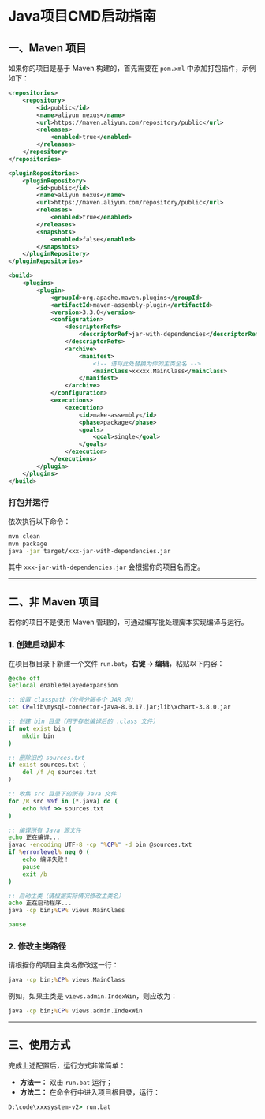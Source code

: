 # Java项目CMD启动指南

## 一、Maven 项目

如果你的项目是基于 Maven 构建的，首先需要在 `pom.xml` 中添加打包插件，示例如下：

```xml
<repositories>
    <repository>
        <id>public</id>
        <name>aliyun nexus</name>
        <url>https://maven.aliyun.com/repository/public</url>
        <releases>
            <enabled>true</enabled>
        </releases>
    </repository>
</repositories>

<pluginRepositories>
    <pluginRepository>
        <id>public</id>
        <name>aliyun nexus</name>
        <url>https://maven.aliyun.com/repository/public</url>
        <releases>
            <enabled>true</enabled>
        </releases>
        <snapshots>
            <enabled>false</enabled>
        </snapshots>
    </pluginRepository>
</pluginRepositories>

<build>
    <plugins>
        <plugin>
            <groupId>org.apache.maven.plugins</groupId>
            <artifactId>maven-assembly-plugin</artifactId>
            <version>3.3.0</version>
            <configuration>
                <descriptorRefs>
                    <descriptorRef>jar-with-dependencies</descriptorRef>
                </descriptorRefs>
                <archive>
                    <manifest>
                        <!-- 请将此处替换为你的主类全名 -->
                        <mainClass>xxxxx.MainClass</mainClass>
                    </manifest>
                </archive>
            </configuration>
            <executions>
                <execution>
                    <id>make-assembly</id>
                    <phase>package</phase>
                    <goals>
                        <goal>single</goal>
                    </goals>
                </execution>
            </executions>
        </plugin>
    </plugins>
</build>
```

### 打包并运行

依次执行以下命令：

```bash
mvn clean
mvn package
java -jar target/xxx-jar-with-dependencies.jar
```

其中 `xxx-jar-with-dependencies.jar` 会根据你的项目名而定。

---

## 二、非 Maven 项目

若你的项目不是使用 Maven 管理的，可通过编写批处理脚本实现编译与运行。

### 1. 创建启动脚本

在项目根目录下新建一个文件 `run.bat`，**右键 → 编辑**，粘贴以下内容：

```bat
@echo off
setlocal enabledelayedexpansion

:: 设置 classpath（分号分隔多个 JAR 包）
set CP=lib\mysql-connector-java-8.0.17.jar;lib\xchart-3.8.0.jar

:: 创建 bin 目录（用于存放编译后的 .class 文件）
if not exist bin (
    mkdir bin
)

:: 删除旧的 sources.txt
if exist sources.txt (
    del /f /q sources.txt
)

:: 收集 src 目录下的所有 Java 文件
for /R src %%f in (*.java) do (
    echo %%f >> sources.txt
)

:: 编译所有 Java 源文件
echo 正在编译...
javac -encoding UTF-8 -cp "%CP%" -d bin @sources.txt
if %errorlevel% neq 0 (
    echo 编译失败！
    pause
    exit /b
)

:: 启动主类（请根据实际情况修改主类名）
echo 正在启动程序...
java -cp bin;%CP% views.MainClass

pause
```

### 2. 修改主类路径

请根据你的项目主类名修改这一行：

```bat
java -cp bin;%CP% views.MainClass
```

例如，如果主类是 `views.admin.IndexWin`，则应改为：

```bat
java -cp bin;%CP% views.admin.IndexWin
```

---

## 三、使用方式

完成上述配置后，运行方式非常简单：

* **方法一：** 双击 `run.bat` 运行；
* **方法二：** 在命令行中进入项目根目录，运行：

```cmd
D:\code\xxxsystem-v2> run.bat
```

